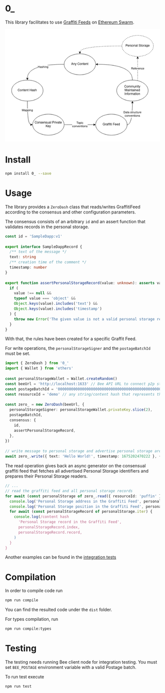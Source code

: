# 0_

This library facilitates to use [Graffiti Feeds](https://github.com/fairDataSociety/FIPs/blob/master/text/0062-graffiti-feed.md) on [Ethereum Swarm](https://www.ethswarm.org/).

![graffiti-feed-chart](https://github.com/fairDataSociety/FIPs/raw/master/resources/graffiti-feed.png)

# Install

```sh
npm install 0_ --save
```

# Usage

The library provides a `ZeroDash` class that reads/writes GraffitiFeed according to the consensus and other configuration parameters.

The consensus consists of an arbitrary `id` and an assert function that validates records in the personal storage.
```ts
const id = 'SampleDapp:v1'

export interface SampleDappRecord {
  /** text of the message */
  text: string
  /** creation time of the comment */
  timestamp: number
}

export function assertPersonalStorageRecord(value: unknown): asserts value is SampleDappRecord {
  if (
    value !== null &&
    typeof value === 'object' &&
    Object.keys(value).includes('text') &&
    Object.keys(value).includes('timestamp')
  ) {
    throw new Error('The given value is not a valid personal storage record')
  }
}
```

With that, the rules have been created for a specific Graffit Feed.

For write operations, the `personalStorageSigner` and the `postageBatchId` must be set.

```ts
import { ZeroDash } from '0_'
import { Wallet } from 'ethers'

const personalStorageWallet = Wallet.createRandom()
const beeUrl = 'http://localhost:1633' // Bee API URL to connect p2p storage network
const postageBatchId = '0000000000000000000000000000000000000000000000000000000000000000' // 64 chars length Bee Postage Batch Id
const resourceId = 'demo' // any string/content hash that represents the resource to which the Personal Storage record will be associated. 

const zero_ = new ZeroDash(beeUrl, {
  personalStorageSigner: personalStorageWallet.privateKey.slice(2),
  postageBatchId,
  consensus: {
    id,
    assertPersonalStorageRecord,
  },
})

// write message to personal storage and advertise personal storage area in graffiti feed
await zero_.write({ text: 'Hello World!', timestamp: 1675202470222 }, { resourceId })
```

The read operation gives back an async generator on the consensual graffiti feed that fetches all advertised Personal Storage identifiers
and prepares their Personal Storage readers.

```ts
// ...
// read the graffiti feed and all personal storage records
for await (const personalStorage of zero_.read({ resourceId: 'puffin' })) {
  console.log('Personal Storage address in the Graffiti Feed', personalStorage.iaasIdentifier)
  console.log('Personal Storage position in the Graffiti Feed', personalStorage.index)
  for await (const personalStorageRecord of personalStorage.iter) {
    console.log(/content hash
      'Personal Storage record in the Graffiti Feed',
      personalStorageRecord.index,
      personalStorageRecord.record,
    )
  }
}
```

Another examples can be found in the [integration tests](test/integration/index.spec.ts)

# Compilation

In order to compile code run

```sh
npm run compile
```

You can find the resulted code under the `dist` folder.

For types compilation, run

```sh
npm run compile:types
```

# Testing

The testing needs running Bee client node for integration testing.
You must set `BEE_POSTAGE` environment variable with a valid Postage batch.

To run test execute

```sh
npm run test
```
